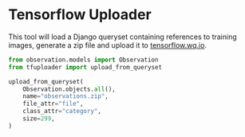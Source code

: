 Tensorflow Uploader
===================

This tool will load a Django queryset containing references to training images, generate a zip file and upload it to [tensorflow.wq.io].

```python
from observation.models import Observation
from tfuploader import upload_from_queryset

upload_from_queryset(
    Observation.objects.all(),
    name="observations.zip",
    file_attr="file",
    class_attr="category",
    size=299,
)
```

[tensorflow.wq.io]: https://tensorflow.wq.io
